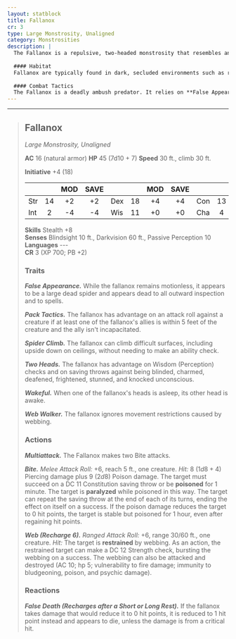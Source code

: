 ```yaml
---
layout: statblock
title: Fallanox
cr: 3
type: Large Monstrosity, Unaligned
category: Monstrosities
description: |
  The Fallanox is a repulsive, two-headed monstrosity that resembles an enormous, bloated spider. Driven by primal hunger, it uses potent paralyzing venom and deceptive tactics to ambush and consume prey. Its two heads grant it exceptional awareness and resilience.
  
  #### Habitat
  Fallanox are typically found in dark, secluded environments such as ruins, deep forest canopies, caves, or abandoned structures where they can utilize their **Spider Climb** ability and remain undetected. They often hunt in small groups, relying on cunning and numbers.
  
  #### Combat Tactics
  The Fallanox is a deadly ambush predator. It relies on **False Appearance** to set up the perfect attack, often appearing to be a dead, harmless spider. It uses **Pack Tactics** to gain advantage on its **Bite** attacks, prioritizing a target to paralyze with its potent venom. If combat goes poorly, its **False Death** reaction allows it to survive a killing blow and feign death, hoping to spring a surprise attack on survivors. It uses its **Web** to restrain additional targets.
---
```


___
> ## Fallanox
> *Large Monstrosity, Unaligned*
> 
> **AC** 16 (natural armor) **HP** 45 (7d10 + 7) **Speed** 30 ft., climb 30 ft.
> 
> **Initiative** +4 (18)
>
> | | | MOD | SAVE | | | MOD | SAVE | | | MOD | SAVE |
> |:--|:-:|:----:|:----:|:--|:-:|:----:|:----:|:--|:-:|:----:|:----:|
> |Str| 14| +2 | +2 |Dex| 18| +4 | +4 |Con| 13| +1 | +1 |
> |Int| 2| -4 | -4 |Wis| 11| +0 | +0 |Cha| 4| -3 | -3 |
>
> **Skills** Stealth +8  
> **Senses** Blindsight 10 ft., Darkvision 60 ft., Passive Perception 10  
> **Languages** ---  
> **CR** 3 (XP 700; PB +2)
>
> ### Traits
>
> ***False Appearance.*** While the fallanox remains motionless, it appears to be a large dead spider and appears dead to all outward inspection and to spells.
>
> ***Pack Tactics.*** The fallanox has advantage on an attack roll against a creature if at least one of the fallanox's allies is within 5 feet of the creature and the ally isn't incapacitated.
>
> ***Spider Climb.*** The fallanox can climb difficult surfaces, including upside down on ceilings, without needing to make an ability check.
>
> ***Two Heads.*** The fallanox has advantage on Wisdom (Perception) checks and on saving throws against being blinded, charmed, deafened, frightened, stunned, and knocked unconscious.
>
> ***Wakeful.*** When one of the fallanox's heads is asleep, its other head is awake.
>
> ***Web Walker.*** The fallanox ignores movement restrictions caused by webbing.
>
> ### Actions
>
> ***Multiattack.*** The Fallanox makes two Bite attacks.
>
> ***Bite.*** *Melee Attack Roll:* +6, reach 5 ft., one creature. *Hit:* 8 ($1d8 + 4$) Piercing damage plus 9 ($2d8$) Poison damage. The target must succeed on a DC 11 Constitution saving throw or be **poisoned** for 1 minute. The target is **paralyzed** while poisoned in this way. The target can repeat the saving throw at the end of each of its turns, ending the effect on itself on a success. If the poison damage reduces the target to 0 hit points, the target is stable but poisoned for 1 hour, even after regaining hit points.
>
> ***Web (Recharge 6).*** *Ranged Attack Roll:* +6, range 30/60 ft., one creature. *Hit:* The target is **restrained** by webbing. As an action, the restrained target can make a DC 12 Strength check, bursting the webbing on a success. The webbing can also be attacked and destroyed (AC 10; hp 5; vulnerability to fire damage; immunity to bludgeoning, poison, and psychic damage).
>
> ### Reactions
>
> ***False Death (Recharges after a Short or Long Rest).*** If the fallanox takes damage that would reduce it to 0 hit points, it is reduced to 1 hit point instead and appears to die, unless the damage is from a critical hit.